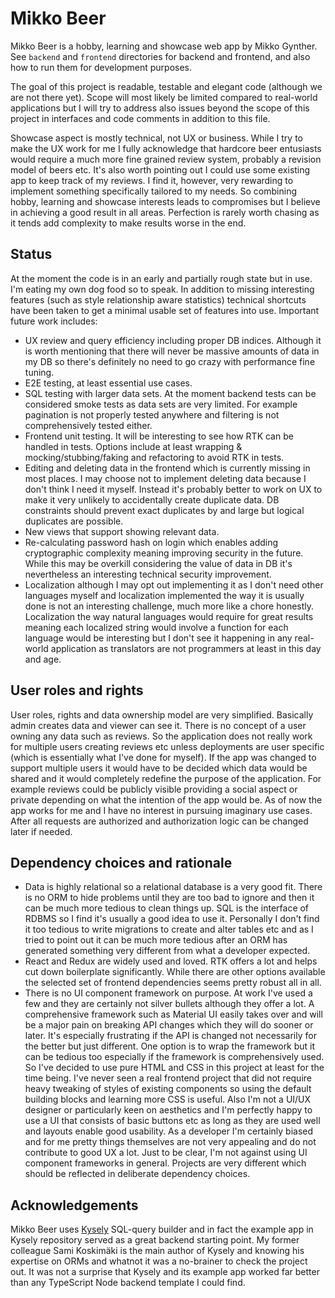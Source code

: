 # Mikko Beer

Mikko Beer is a hobby, learning and showcase web app by Mikko Gynther. See `backend` and `frontend` directories for backend and frontend, and also how to run them for development purposes.

The goal of this project is readable, testable and elegant code (although we are not there yet). Scope will most likely be limited compared to real-world applications but I will try to address also issues beyond the scope of this project in interfaces and code comments in addition to this file.

Showcase aspect is mostly technical, not UX or business. While I try to make the UX work for me I fully acknowledge that hardcore beer entusiasts would require a much more fine grained review system, probably a revision model of beers etc. It's also worth pointing out I could use some existing app to keep track of my reviews. I find it, however, very rewarding to implement something specifically tailored to my needs. So combining hobby, learning and showcase interests leads to compromises but I believe in achieving a good result in all areas. Perfection is rarely worth chasing as it tends add complexity to make results worse in the end.

## Status

At the moment the code is in an early and partially rough state but in use. I'm eating my own dog food so to speak. In addition to missing interesting features (such as style relationship aware statistics) technical shortcuts have been taken to get a minimal usable set of features into use. Important future work includes:

* UX review and query efficiency including proper DB indices. Although it is worth mentioning that there will never be massive amounts of data in my DB so there's definitely no need to go crazy with performance fine tuning.
* E2E testing, at least essential use cases.
* SQL testing with larger data sets. At the moment backend tests can be considered smoke tests as data sets are very limited. For example pagination is not properly tested anywhere and filtering is not comprehensively tested either.
* Frontend unit testing. It will be interesting to see how RTK can be handled in tests. Options include at least wrapping & mocking/stubbing/faking and refactoring to avoid RTK in tests.
* Editing and deleting data in the frontend which is currently missing in most places. I may choose not to implement deleting data because I don't think I need it myself. Instead it's probably better to work on UX to make it very unlikely to accidentally create duplicate data. DB constraints should prevent exact duplicates by and large but logical duplicates are possible.
* New views that support showing relevant data.
* Re-calculating password hash on login which enables adding cryptographic complexity meaning improving security in the future. While this may be overkill considering the value of data in DB it's nevertheless an interesting technical security improvement.
* Localization although I may opt out implementing it as I don't need other languages myself and localization implemented the way it is usually done is not an interesting challenge, much more like a chore honestly. Localization the way natural languages would require for great results meaning each localized string would involve a function for each language would be interesting but I don't see it happening in any real-world application as translators are not programmers at least in this day and age.

## User roles and rights

User roles, rights and data ownership model are very simplified. Basically admin creates data and viewer can see it. There is no concept of a user owning any data such as reviews. So the application does not really work for multiple users creating reviews etc unless deployments are user specific (which is essentially what I've done for myself). If the app was changed to support multiple users it would have to be decided which data would be shared and it would completely redefine the purpose of the application. For example reviews could be publicly visible providing a social aspect or private depending on what the intention of the app would be. As of now the app works for me and I have no interest in pursuing imaginary use cases. After all requests are authorized and authorization logic can be changed later if needed.

## Dependency choices and rationale

* Data is highly relational so a relational database is a very good fit. There is no ORM to hide problems until they are too bad to ignore and then it can be much more tedious to clean things up. SQL is the interface of RDBMS so I find it's usually a good idea to use it. Personally I don't find it too tedious to write migrations to create and alter tables etc and as I tried to point out it can be much more tedious after an ORM has generated something very different from what a developer expected.
* React and Redux are widely used and loved. RTK offers a lot and helps cut down boilerplate significantly. While there are other options available the selected set of frontend dependencies seems pretty robust all in all.
* There is no UI component framework on purpose. At work I've used a few and they are certainly not silver bullets although they offer a lot. A comprehensive framework such as Material UI easily takes over and will be a major pain on breaking API changes which they will do sooner or later. It's especially frustrating if the API is changed not necessarily for the better but just different. One option is to wrap the framework but it can be tedious too especially if the framework is comprehensively used. So I've decided to use pure HTML and CSS in this project at least for the time being. I've never seen a real frontend project that did not require heavy tweaking of styles of existing components so using the default building blocks and learning more CSS is useful. Also I'm not a UI/UX designer or particularly keen on aesthetics and I'm perfectly happy to use a UI that consists of basic buttons etc as long as they are used well and layouts enable good usability. As a developer I'm certainly biased and for me pretty things themselves are not very appealing and do not contribute to good UX a lot. Just to be clear, I'm not against using UI component frameworks in general. Projects are very different which should be reflected in deliberate dependency choices.

## Acknowledgements

Mikko Beer uses [Kysely](https://github.com/kysely-org/kysely) SQL-query builder and in fact the example app in Kysely repository served as a great backend starting point. My former colleague Sami Koskimäki is the main author of Kysely and knowing his expertise on ORMs and whatnot it was a no-brainer to check the project out. It was not a surprise that Kysely and its example app worked far better than any TypeScript Node backend template I could find.
